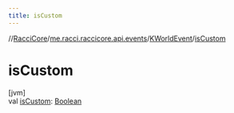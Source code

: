 ```yaml
---
title: isCustom
---
```

//[RacciCore](../../../index.html)/[me.racci.raccicore.api.events](../index.html)/[KWorldEvent](index.html)/[isCustom](is-custom.html)



# isCustom



[jvm]\
val [isCustom](is-custom.html): [Boolean](https://kotlinlang.org/api/latest/jvm/stdlib/kotlin/-boolean/index.html)





